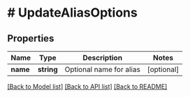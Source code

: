 # # UpdateAliasOptions

## Properties

Name | Type | Description | Notes
------------ | ------------- | ------------- | -------------
**name** | **string** | Optional name for alias | [optional] 

[[Back to Model list]](../../README#documentation-for-models) [[Back to API list]](../../README#documentation-for-api-endpoints) [[Back to README]](../../README)


